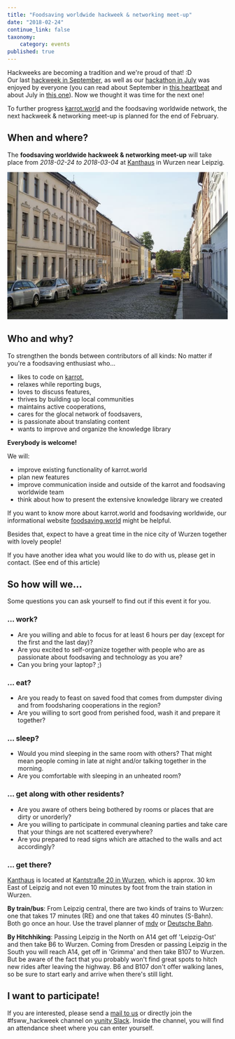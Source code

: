 ```yaml
---
title: "Foodsaving worldwide hackweek & networking meet-up"
date: "2018-02-24"
continue_link: false
taxonomy:
    category: events
published: true
---
```


Hackweeks are becoming a tradition and we're proud of that! :D  
Our last [hackweek in September](../2017-09-24-neuried-hackweek), as well as our [hackathon in July](../2017-06-14-hackathon) was enjoyed by everyone (you can read about September in [this heartbeat](/heartbeat/2017-09-17) and about July in [this one](/heartbeat/2017-07-23)). Now we thought it was time for the next one!

To further progress [karrot.world](https://karrot.world) and the foodsaving worldwide network, the next hackweek & networking meet-up is planned for the end of February.

## When and where?

The **foodsaving worldwide hackweek & networking meet-up** will take place from _2018-02-24 to 2018-03-04_ at [Kanthaus](https://kanthaus.online) in Wurzen near Leipzig.

![Kantstraße in summer](kantstrasse.jpg)

## Who and why?

To strengthen the bonds between contributors of all kinds: No matter if you're a foodsaving enthusiast who...
- likes to code on [karrot](https://karrot.world),
- relaxes while reporting bugs,
- loves to discuss features,
- thrives by building up local communities
- maintains active cooperations,
- cares for the glocal network of foodsavers,
- is passionate about translating content
- wants to improve and organize the knowledge library

**Everybody is welcome!**

We will:
- improve existing functionality of karrot.world
- plan new features
- improve communication inside and outside of the karrot and foodsaving worldwide team
- think about how to present the extensive knowledge library we created

If you want to know more about karrot.world and foodsaving worldwide, our informational website [foodsaving.world](https://foodsaving.world) might be helpful.

Besides that, expect to have a great time in the nice city of Wurzen together with lovely people!

If you have another idea what you would like to do with us, please get in contact. (See end of this article)

## So how will we...

Some questions you can ask yourself to find out if this event it for you.

### ... work?

- Are you willing and able to focus for at least 6 hours per day (except for the first and the last day)?
- Are you excited to self-organize together with people who are as passionate about foodsaving and technology as you are?
- Can you bring your laptop? ;)

### ... eat?

- Are you ready to feast on saved food that comes from dumpster diving and from foodsharing cooperations in the region?
- Are you willing to sort good from perished food, wash it and prepare it together?

### ... sleep?

- Would you mind sleeping in the same room with others? That might mean people coming in late at night and/or talking together in the morning.
- Are you comfortable with sleeping in an unheated room?

### ... get along with other residents?

- Are you aware of others being bothered by rooms or places that are dirty or unorderly?
- Are you willing to participate in communal cleaning parties and take care that your things are not scattered everywhere?
- Are you prepared to read signs which are attached to the walls and act accordingly?

### ... get there?

[Kanthaus](https://kanthaus.online) is located at [Kantstraße 20 in Wurzen](https://www.openstreetmap.org/way/99897633#map=19/51.36711/12.74075), which is approx. 30 km East of Leipzig and not even 10 minutes by foot from the train station in Wurzen.

**By train/bus**: From Leipzig central, there are two kinds of trains to Wurzen: one that takes 17 minutes (RE) and one that takes 40 minutes (S-Bahn). Both go once an hour. Use the travel planner of [mdv](https://www.mdv.de/fahren/fahrtenplaner) or [Deutsche Bahn](http://www.deutschebahn.com/).

**By Hitchhiking**: Passing Leipzig in the North on A14 get off 'Leipzig-Ost' and then take B6 to Wurzen.
Coming from Dresden or passing Leipzig in the South you will reach A14, get off in 'Grimma' and then take B107 to Wurzen.
But be aware of the fact that you probably won't find great spots to hitch new rides after leaving the highway. B6 and B107 don't offer walking lanes, so be sure to start early and arrive when there's still light.

## I want to participate!

If you are interested, please send a [mail to us](mailto:hackweek@foodsaving.world) or directly join the #fsww_hackweek channel on [yunity Slack](https://slackin.yunity.org). Inside the channel, you will find an attendance sheet where you can enter yourself.
